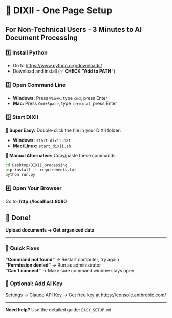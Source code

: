 # 🚀 DIXII - One Page Setup

## For Non-Technical Users - 3 Minutes to AI Document Processing

### 1️⃣ Install Python
- Go to https://www.python.org/downloads/
- Download and install (✅ **CHECK "Add to PATH"**)

### 2️⃣ Open Command Line
- **Windows:** Press `Win+R`, type `cmd`, press Enter
- **Mac:** Press `Cmd+Space`, type `terminal`, press Enter

### 3️⃣ Start DIXII

**🎯 Super Easy:** Double-click the file in your DIXII folder:
- **Windows:** `start_dixii.bat`
- **Mac/Linux:** `start_dixii.sh`

**🔧 Manual Alternative:** Copy/paste these commands:
```bash
cd Desktop/DIXII_processing
pip install -r requirements.txt
python run.py
```

### 4️⃣ Open Your Browser
Go to: **http://localhost:8080**

## 🎉 Done!

**Upload documents → Get organized data**

---

### 🚨 Quick Fixes

**"Command not found"** → Restart computer, try again  
**"Permission denied"** → Run as administrator  
**"Can't connect"** → Make sure command window stays open  

### 🔑 Optional: Add AI Key
Settings → Claude API Key → Get free key at https://console.anthropic.com/

---

**Need help?** Use the detailed guide: `EASY_SETUP.md` 